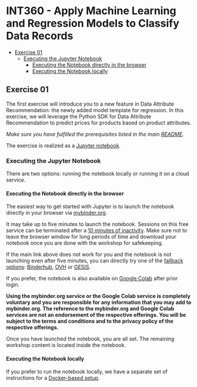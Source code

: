 # INT360 - Apply Machine Learning and Regression Models to Classify Data Records

<!-- toc -->

* [Exercise 01](#exercise-01)
  * [Executing the Jupyter Notebook](#executing-the-jupyter-notebook)
    * [Executing the Notebook directly in the browser](#executing-the-notebook-directly-in-the-browser)
    * [Executing the Notebook locally](#executing-the-notebook-locally)

<!-- Regenerate with "pre-commit run -a markdown-toc" -->

<!-- tocstop -->

## Exercise 01

The first exercise will introduce you to a new feature in Data Attribute Recommendation:
the newly added model template for regression. In this exercise, we will leverage the Python SDK
for Data Attribute Recommendation to predict prices for products based on product attributes.

*Make sure you have fulfilled the prerequisites listed in the main [README](/README.md).*

The exercise is realized as a [Jupyter notebook](./Data_Attribute_Recommendation_Regression_Model_Template.ipynb).

### Executing the Jupyter Notebook

There are two options: running the notebook locally or running it on a cloud service.

#### Executing the Notebook directly in the browser

The easiest way to get started with Jupyter is to launch the
notebook directly in your browser via [mybinder.org].

[mybinder.org]: https://mybinder.org/v2/gh/SAP-samples/teched2021-INT360/master?filepath=exercises%2Fex1%2FData_Attribute_Recommendation_Regression_Model_Template.ipynb

It may take up to five minutes to launch the notebook. Sessions on this free service
can be terminated after a [10 minutes of inactivity]. Make sure not to leave the
browser window for long periods of time and download your notebook once you
are done with the workshop for safekeeping.

[10 minutes of inactivity]: https://mybinder.readthedocs.io/en/latest/about/about.html#how-long-will-my-binder-session-last

If the main link above does not work for you and the notebook is not launching
even after five minutes, you can directly try one of the
[fallback options](https://binderhub.readthedocs.io/en/stable/federation/federation.html):
[Binderhub], [OVH] or [GESIS].

[Binderhub]: https://gke.mybinder.org/v2/gh/SAP-samples/teched2021-INT360/master?filepath=exercises%2Fex1%2FData_Attribute_Recommendation_Regression_Model_Template.ipynb
[OVH]: https://ovh.mybinder.org/v2/gh/SAP-samples/teched2021-INT360/master?filepath=exercises%2Fex1%2FData_Attribute_Recommendation_Regression_Model_Template.ipynb
[GESIS]: https://notebooks.gesis.org/binder/v2/gh/SAP-samples/teched2021-INT360/master?filepath=exercises%2Fex1%2FData_Attribute_Recommendation_Regression_Model_Template.ipynb

If you prefer, the notebook is also available on [Google Colab] after prior login.

[Google Colab]: https://colab.research.google.com/github/SAP-samples/teched2021-INT360/blob/master/exercises/ex1/Data_Attribute_Recommendation_Regression_Model_Template.ipynb

**Using the mybinder.org service or the Google Colab service is completely voluntary
and you are responsible for any information that you may add to mybinder.org. The
reference to the mybinder.org and Google Colab services are not an endorsement of
the respective offerings. You will be subject
to the terms and conditions and to the privacy policy of the respective offerings.**

Once you have launched the notebook, you are all set.
The remaining workshop content is located inside the notebook.

#### Executing the Notebook locally

If you prefer to run the notebook locally, we have a separate set of instructions
for a [Docker-based setup].

[Docker-based setup]: /exercises/docs/markdown/running_docker_locally.md
